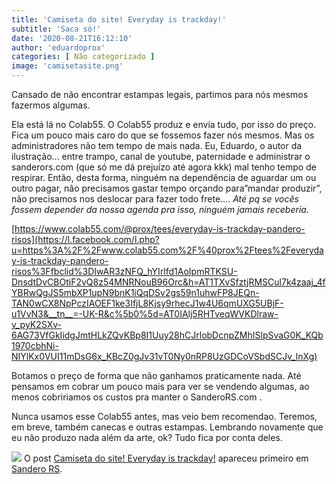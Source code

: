 ```yaml
---
title: 'Camiseta do site! Everyday is trackday!'
subtitle: 'Saca só!'
date: '2020-08-21T16:12:10'
author: 'eduardoprox'
categories: [ Não categorizado ]
image: 'camisetasite.png'
---
```


Cansado de não encontrar estampas legais, partimos para nós mesmos fazermos algumas.


Ela está lá no Colab55. O Colab55 produz e envia tudo, por isso do preço. Fica um pouco mais caro do que se fossemos fazer nós mesmos. Mas os administradores não tem tempo de mais nada. Eu, Eduardo, o autor da ilustração… entre trampo, canal de youtube, paternidade e administrar o sanderors.com (que só me dá prejuízo até agora kkk) mal tenho tempo de respirar. Então, desta forma, ninguém na dependência de aguardar um ou outro pagar, não precisamos gastar tempo orçando para”mandar produzir”, não precisamos nos deslocar para fazer todo frete…. *Até pq se vocês fossem depender da nossa agenda pra isso, ninguém jamais receberia.*


[https://www.colab55.com/@prox/tees/everyday-is-trackday-pandero-risos](https://l.facebook.com/l.php?u=https%3A%2F%2Fwww.colab55.com%2F%40prox%2Ftees%2Feveryday-is-trackday-pandero-risos%3Ffbclid%3DIwAR3zNFQ_hYIrlfd1AoIpmRTKSU-DnsdtDvCBOtiF2vQ8z54MNRNouB96Orc&h=AT1TXvSfztjRMSCul7k4zaaj_4fYBRwQgJS5mbXP1upN9bnK1iQqDSv2gs59n1uhwFP8JEQn-TAN0wCX8NpPczIAOEF1ke3IfjL8Kjsy9rhecJ1w4U6qmUXG5UBjF-u1VvN3&__tn__=-UK-R&c%5b0%5d=AT0IAlj5RHTveqWVKDlraw-v_pyK2SXv-6AG73VfGkIidgJmtHLkZQvKBp8I1Uuy28hCJrlobDcnpZMhISlpSvaG0K_KQb1970cbhNi-NIYlKx0VUI11mDsG6x_KBcZ0gJv31vT0Ny0nRP8UzGDCoVSbdSCJv_lnXg)


Botamos o preço de forma que não ganhamos praticamente nada. Até pensamos em cobrar um pouco mais para ver se vendendo algumas, ao menos cobririamos os custos pra manter o SanderoRS.com .  
  
Nunca usamos esse Colab55 antes, mas veio bem recomendao. Teremos, em breve, também canecas e outras estampas. Lembrando novamente que eu não produzo nada além da arte, ok? Tudo fica por conta deles.


![](https://sanderors.com/wp-content/uploads/2020/08/camiseta.jpg)
O post [Camiseta do site! Everyday is trackday!](https://sanderors.com/camiseta-do-site-everyday-is-trackday/) apareceu primeiro em [Sandero RS](https://sanderors.com).

